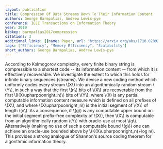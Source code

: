 ```yaml
---
layout: publication
title: Compression Of Data Streams Down To Their Information Content
authors: George Barmpalias, Andrew Lewis-pye
conference: IEEE Transactions on Information Theory
year: 2019
bibkey: barmpalias2017compression
citations: 3
additional_links: [{name: Paper, url: 'https://arxiv.org/abs/1710.02092'}]
tags: ["Efficiency", "Memory Efficiency", "Scalability"]
short_authors: George Barmpalias, Andrew Lewis-pye
---
```

According to Kolmogorov complexity, every finite binary string is
compressible to a shortest code -- its information content -- from which it is
effectively recoverable. We investigate the extent to which this holds for
infinite binary sequences (streams). We devise a new coding method which
uniformly codes every stream \\(X\\) into an algorithmically random stream \\(Y\\), in
such a way that the first \\(n\\) bits of \\(X\\) are recoverable from the first
\\(I(X\upharpoonright_n)\\) bits of \\(Y\\), where \\(I\\) is any partial computable
information content measure which is defined on all prefixes of \\(X\\), and where
\\(X\upharpoonright_n\\) is the initial segment of \\(X\\) of length \\(n\\). As a
consequence, if \\(g\\) is any computable upper bound on the initial segment
prefix-free complexity of \\(X\\), then \\(X\\) is computable from an algorithmically
random \\(Y\\) with oracle-use at most \\(g\\). Alternatively (making no use of such a
computable bound \\(g\\)) one can achieve an oracle-use bounded above by
\\(K(X\upharpoonright_n)+log n\\). This provides a strong analogue of Shannon's
source coding theorem for algorithmic information theory.